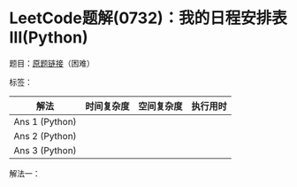 # LeetCode题解(0732)：我的日程安排表 III(Python)

题目：[原题链接](https://leetcode-cn.com/problems/my-calendar-iii/)（困难）

标签：

| 解法           | 时间复杂度 | 空间复杂度 | 执行用时 |
| -------------- | ---------- | ---------- | -------- |
| Ans 1 (Python) |            |            |          |
| Ans 2 (Python) |            |            |          |
| Ans 3 (Python) |            |            |          |

解法一：

